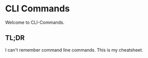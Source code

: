 # CLI Commands

Welcome to CLI-Commands. 

## TL;DR

I can't remember command line commands. This is my cheatsheet.



